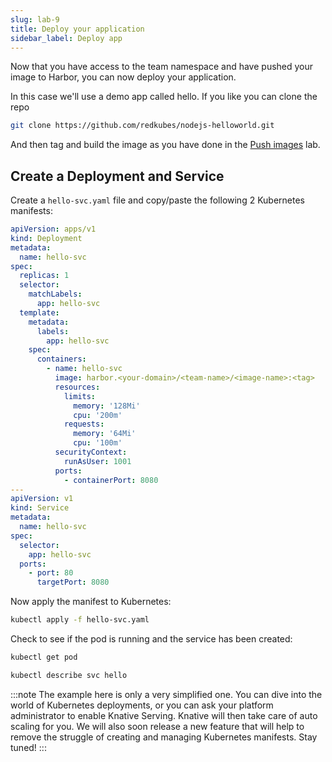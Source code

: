 ```yaml
---
slug: lab-9
title: Deploy your application
sidebar_label: Deploy app
---
```


Now that you have access to the team namespace and have pushed your image to Harbor, you can now deploy your application.

In this case we'll use a demo app called hello. If you like you can clone the repo

```bash
git clone https://github.com/redkubes/nodejs-helloworld.git
```

And then tag and build the image as you have done in the [Push images](lab-5) lab.

## Create a Deployment and Service

Create a `hello-svc.yaml` file and copy/paste the following 2 Kubernetes manifests:

```yaml
apiVersion: apps/v1
kind: Deployment
metadata:
  name: hello-svc
spec:
  replicas: 1
  selector:
    matchLabels:
      app: hello-svc
  template:
    metadata:
      labels:
        app: hello-svc
    spec:
      containers:
        - name: hello-svc
          image: harbor.<your-domain>/<team-name>/<image-name>:<tag>
          resources:
            limits:
              memory: '128Mi'
              cpu: '200m'
            requests:
              memory: '64Mi'
              cpu: '100m'
          securityContext:
            runAsUser: 1001
          ports:
            - containerPort: 8080
---
apiVersion: v1
kind: Service
metadata:
  name: hello-svc
spec:
  selector:
    app: hello-svc
  ports:
    - port: 80
      targetPort: 8080
```


Now apply the manifest to Kubernetes:

```bash
kubectl apply -f hello-svc.yaml
```

Check to see if the pod is running and the service has been created:

```bash
kubectl get pod
```

```bash
kubectl describe svc hello
```

:::note
The example here is only a very simplified one. You can dive into the world of Kubernetes deployments, or you can ask your platform administrator to enable Knative Serving. Knative will then take care of auto scaling for you. We will also soon release a new feature that will help to remove the struggle of creating and managing Kubernetes manifests. Stay tuned!
:::
